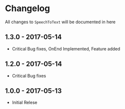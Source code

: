 # Changelog

All changes to `SpeechToText` will be documented in here

## 1.3.0 - 2017-05-14

- Critical Bug fixes, OnEnd Implemented, Feature added

## 1.2.0 - 2017-05-14

- Critical Bug fixes

## 1.0.0 - 2017-05-13

- Initial Relese


